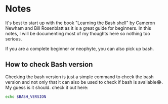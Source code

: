 # Notes

It's best to start up with the book "Learning the Bash shell" by Cameron Newham and Bill Rosenblatt as it is a great guide for beginners. In this notes, I will be documenting most of my thoughts here so nothing too serious.

If you are a complete beginner or neophyte, you can also pick up bash.

## How to check Bash version

Checking the bash version is just a simple command to check the bash version and not only that it can also be used to check if bash is available😂. My guess is it should. check it out here:

```bash
echo $BASH_VERSION
```
